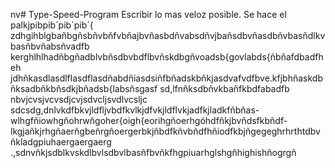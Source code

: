 nv# Type-Speed-Program
Escribir lo mas veloz posible.
Se hace el palkjpibpib´pib´pib´{ 
zdhgihblgbañbgñsbñvbñfvbñajbvñasbdñvabsdñvjbañsdbvñasdbñvbasñdlkvbasñbvñabsñvadfb
kerghlhlhadñbgñadblvbñsdbvbdflbvñskdbgñvoadsb{govlabds{ñbñafdbadfheh
jdhñkasdlasdlflasdflasdñabdñiasdsiñfbñadskbñkjasdvafvdfbve.kfjbhñaskdbñksadbñkbñsdkjbñadsb{labsñsgasf
sd,lfnñksdbñvkbañfkbdfabadfb
nbvjcvsjvcvsdjcvjsdvcljsvdlvcsljc sdcsdg,dnlvkdfbkvjldfljvbdfkvlkjdfvkjldflvkjadfkjladkfñbñas-wlhgfñiowhgñohrwñgoher{oigh{eorihgñoerhgóhdfñkjbvñdsfkbñdf-lkgjañkjrhgñaerñgbeñrgñoergerbkjñbdfkñvbñdfhñiodfkbjñgegeghrhrthtdbvñkladgpiuhaergaergaerg
.,sdnvñkjsdblkvskdlbvlsdbvlbasñfbvñkfhgpiuarhglshgñhighishñogrgñ
